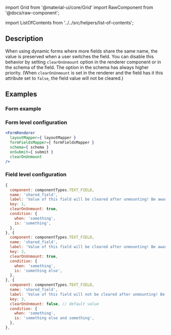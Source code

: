 import Grid from '@material-ui/core/Grid'
import RawComponent from '@docs/raw-component';

import ListOfContents from '../../src/helpers/list-of-contents';

<Grid container item>
<Grid item xs={12} md={10}>

## Description

When using dynamic forms where more fields share the same name, the value is preserved when a user switches the field. You can disable this behavior by setting 
`clearOnUnmount` option in the renderer component or in the schema of the field. The option in the schema has always higher priority. (When 
`clearOnUnmount` is set in the renderer and the field has it this attribute set to `false`, the field value will not be cleared.)

## Examples

### Form example

<RawComponent source="clear-on-unmount" />


### Form level configuration

```jsx
<FormRenderer
  layoutMapper={ layoutMapper }
  formFieldsMapper={ formFieldsMapper }
  schema={ schema }
  onSubmit={ submit }
  clearOnUnmount
/>
```

### Field level configuration

```jsx
{
  component: componentTypes.TEXT_FIELD,
  name: 'shared_field',
  label: 'Value of this field will be cleared after unmounting! Be aware!',
  key: 1,
  clearOnUnmount: true,
  condition: {
    when: 'something',
    is: 'something',
  },
}, {
  component: componentTypes.TEXT_FIELD,
  name: 'shared_field',
  label: 'Value of this field will be cleared after unmounting! Be aware!',
  key: 2,
  clearOnUnmount: true,
  condition: {
    when: 'something',
    is: 'something else',
  },
}, {
  component: componentTypes.TEXT_FIELD,
  name: 'shared_field',
  label: 'Value of this field will not be cleared after unmounting! Be aware!',
  key: 3,
  clearOnUnmount: false, // default value
  condition: {
    when: 'something',
    is: 'something else and something',
  },
},
```

</Grid>
<Grid item xs={false} md={2}>
  <ListOfContents file="renderer/unmounting" />
</Grid>
</Grid>
